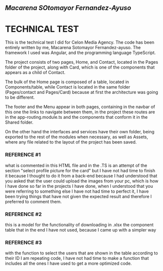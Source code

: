 
## *Macarena SOtomayor Fernandez-Ayuso*

# **TECHNICAL TEST**



This is the technical test I did for Celon Media Agency. The code has been entirely written by me, Macarena Sotomayor Fernandez-ayuso. The framework I used was Angular, and the programming language TypeScript. 

The project consists of two pages, Home, and Contact, located in the Pages folder of the project, along with Card, which is one of the components that appears as a child of Contact. 

The bulk of the Home page is composed of a table, located in Components/table, while Contact is located in the same folder (Pages/contact and Pages/Card) because at first the architecture was going to be different. 

The footer and the Menu appear in both pages, containing in the navbar of this one the links to navigate between them, in the project these routes are in the app-routing.module.ts and the components that conform it in the Shared folder.

On the other hand the interfaces and services have their own folder, being exported to the rest of the modules when necessary, as well as Assets, where any file related to the layout of the project has been saved. 

### REFERENCE #1

what is commented in this HTML file and in the .TS is an attempt of the section "select profile picture for the card" but I have not had time to finish it because I thought to do it from a back-end because I had understood that you asked that the user could upload the images from your pc, which is how I have done so far in the projects I have done, when I understood that you were referring to something else I have not had time to perfect it, I have been trying things that have not given the expected result and therefore I preferred to comment them.

### REFERENCE #2

this is a model for the functionality of downloading in .xlsx the component table that in the end I have not used, because I came up with a simpler way

### REFERENCE #3

with the function to select the users that are shown in the table according to their ID I am repeating code, I have not had time to make a function that includes all the ones I have used to get a more optimized code.








